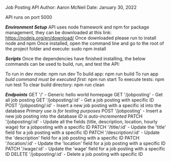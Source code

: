 Job Posting API
Author: Aaron McNeil
Date: January 30, 2022


API runs on port 5000


***Environment Setup***
API uses node framework and npm for package management, they can be downloaded at this link: https://nodejs.org/en/download/
Once downloaded please run to install node and npm
Once installed, open the command line and go to the root of the project folder and execute: sudo npm install


***Scripts***
Once the dependencies have finished installing, the below commands can be used to build, run, and test the API:

To run in dev mode: npm run dev
To build app: npm run build
To run app *buld command must be executed first*: npm run start
To execute tests: npm run test
To clear build directory: npm run clean


***Endpoints***
GET    '/'                - Generic hello world homepage
GET    '/jobposting'      - Get all job posting
GET    '/jobposting/:id'  - Get a job posting with specific ID
POST   '/jobposting/:id'  - Insert a new job posting with a specific id into the database *Primary use is for testing purposes*
POST   '/jobposting'      - Insert a new job posting into the database *ID is auto-incremented*
PATCH  '/jobposting/:id'  - Update all the fields (title, description, location, hourly wage) for a jobposting with a specific ID
PATCH  '/title/:id'       - Update the 'title' field for a job posting with a specific ID
PATCH  '/description/:id' - Update the 'description' field for a job posting with a specific ID
PATCH  '/location/:id'    - Update the 'location' field for a job posting with a specific ID
PATCH  '/wage/:id'        - Update the 'wage' field for a job posting with a specific ID
DELETE '/jobposting/:id'  - Delete a job posting with specific ID